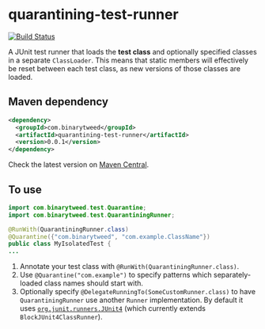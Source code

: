 # quarantining-test-runner

[![Build Status](https://travis-ci.org/BinaryTweed/quarantining-test-runner.svg)](https://travis-ci.org/BinaryTweed/quarantining-test-runner)

A JUnit test runner that loads the <strong>test class</strong> and optionally specified classes in a separate `ClassLoader`. This means that static members will effectively be reset between each test class, as new versions of those classes are loaded.

## Maven dependency

```xml
<dependency>
  <groupId>com.binarytweed</groupId>
  <artifactId>quarantining-test-runner</artifactId>
  <version>0.0.1</version>
</dependency>
```

Check the latest version on [Maven Central](http://search.maven.org/#search%7Cga%7C1%7Cg%3A%22com.binarytweed%22%20a%3A%22quarantining-test-runner%22).


## To use

```java
import com.binarytweed.test.Quarantine;
import com.binarytweed.test.QuarantiningRunner;

@RunWith(QuarantiningRunner.class)
@Quarantine({"com.binarytweed", "com.example.ClassName"})
public class MyIsolatedTest {
...
```

1. Annotate your test class with `@RunWith(QuarantiningRunner.class)`.
1. Use `@Quarantine("com.example")` to specify patterns which separately-loaded class names should start with.
1. Optionally specify `@DelegateRunningTo(SomeCustomRunner.class)` to have `QuarantiningRunner` use another `Runner` implementation. By default it uses [`org.junit.runners.JUnit4`](http://junit.sourceforge.net/javadoc/org/junit/runners/JUnit4.html) (which currently extends `BlockJUnit4ClassRunner`).

